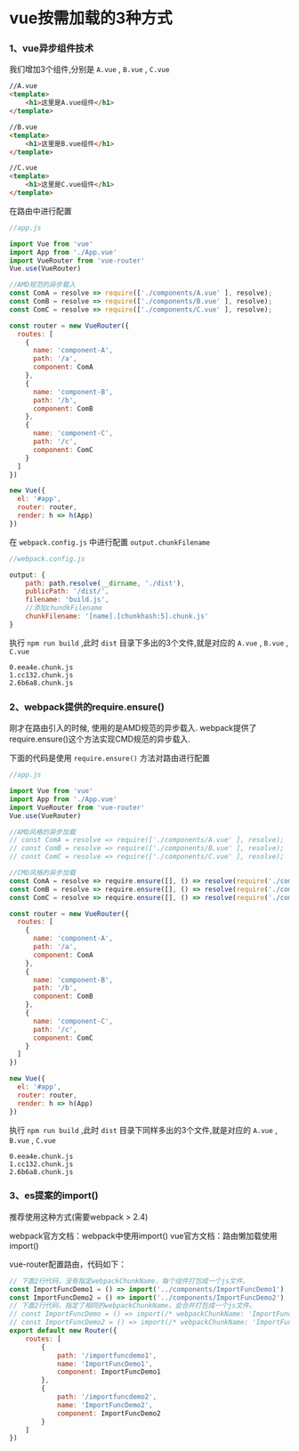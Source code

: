 
# vue按需加载的3种方式

### 1、vue异步组件技术

我们增加3个组件,分别是 `A.vue` , `B.vue` , `C.vue`

```html
//A.vue
<template>
    <h1>这里是A.vue组件</h1>
</template>

//B.vue
<template>
    <h1>这里是B.vue组件</h1>
</template>

//C.vue
<template>
    <h1>这里是C.vue组件</h1>
</template>
```

在路由中进行配置

```js
//app.js

import Vue from 'vue'
import App from './App.vue'
import VueRouter from 'vue-router'
Vue.use(VueRouter)

//AMD规范的异步载入
const ComA = resolve => require(['./components/A.vue' ], resolve);
const ComB = resolve => require(['./components/B.vue' ], resolve);
const ComC = resolve => require(['./components/C.vue' ], resolve);

const router = new VueRouter({
  routes: [
    {
      name: 'component-A',
      path: '/a',
      component: ComA
    },
    {
      name: 'component-B',
      path: '/b',
      component: ComB
    },
    {
      name: 'component-C',
      path: '/c',
      component: ComC
    }
  ]
})

new Vue({
  el: '#app',
  router: router,
  render: h => h(App)
})
```

在 `webpack.config.js` 中进行配置 `output.chunkFilename`

```js
//webpack.config.js

output: {
    path: path.resolve(__dirname, './dist'),
    publicPath: '/dist/',
    filename: 'build.js',
    //添加chundkFilename
    chunkFilename: '[name].[chunkhash:5].chunk.js'
}
```

执行 `npm run build` ,此时 `dist` 目录下多出的3个文件,就是对应的 `A.vue` , `B.vue` , `C.vue`

```
0.eea4e.chunk.js
1.cc132.chunk.js
2.6b6a8.chunk.js
```

### 2、webpack提供的require.ensure()

刚才在路由引入的时候, 使用的是AMD规范的异步载入. webpack提供了require.ensure()这个方法实现CMD规范的异步载入.

下面的代码是使用 `require.ensure()` 方法对路由进行配置

```js
//app.js

import Vue from 'vue'
import App from './App.vue'
import VueRouter from 'vue-router'
Vue.use(VueRouter)

//AMD风格的异步加载
// const ComA = resolve => require(['./components/A.vue' ], resolve);
// const ComB = resolve => require(['./components/B.vue' ], resolve);
// const ComC = resolve => require(['./components/C.vue' ], resolve);

//CMD风格的异步加载
const ComA = resolve => require.ensure([], () => resolve(require('./components/A.vue')), 'A');
const ComB = resolve => require.ensure([], () => resolve(require('./components/B.vue')), 'B');
const ComC = resolve => require.ensure([], () => resolve(require('./components/C.vue')), 'C');

const router = new VueRouter({
  routes: [
    {
      name: 'component-A',
      path: '/a',
      component: ComA
    },
    {
      name: 'component-B',
      path: '/b',
      component: ComB
    },
    {
      name: 'component-C',
      path: '/c',
      component: ComC
    }
  ]
})

new Vue({
  el: '#app',
  router: router,
  render: h => h(App)
})
```

执行 `npm run build` ,此时 `dist` 目录下同样多出的3个文件,就是对应的 `A.vue` , `B.vue` , `C.vue`

```
0.eea4e.chunk.js
1.cc132.chunk.js
2.6b6a8.chunk.js
```

### 3、es提案的import()

推荐使用这种方式(需要webpack > 2.4)

webpack官方文档：webpack中使用import() vue官方文档：路由懒加载使用import()

vue-router配置路由，代码如下：

```js
// 下面2行代码，没有指定webpackChunkName，每个组件打包成一个js文件。
const ImportFuncDemo1 = () => import('../components/ImportFuncDemo1')
const ImportFuncDemo2 = () => import('../components/ImportFuncDemo2')
// 下面2行代码，指定了相同的webpackChunkName，会合并打包成一个js文件。
// const ImportFuncDemo = () => import(/* webpackChunkName: 'ImportFuncDemo' */ '../components/ImportFuncDemo')
// const ImportFuncDemo2 = () => import(/* webpackChunkName: 'ImportFuncDemo' */ '../components/ImportFuncDemo2')
export default new Router({
    routes: [
        {
            path: '/importfuncdemo1',
            name: 'ImportFuncDemo1',
            component: ImportFuncDemo1
        },
        {
            path: '/importfuncdemo2',
            name: 'ImportFuncDemo2',
            component: ImportFuncDemo2
        }
    ]
})
```
